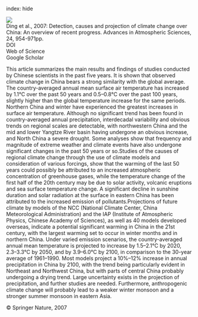 index: hide

<div class="Citation">
    <div class="Citation-thumb CitationThumb-linked"  data-href="https://doi.org/10.1007/s00376-007-0954-4">
      <img src="https://static.claimspace.cloud/climate-study-static/refs/thumbs/2/Ding_et_al_2007-thumb.png" />
    </div>

  <div class="Citation-body">
    <div class="Citation-text">Ding et al., 2007: Detection, causes and projection of climate change over China: An overview of recent progress. <span class="Article-journal">Advances in Atmospheric Sciences, </span><span class="Article-volume">24, </span>954-971pp.</div>
    <div class="Citation-links">
      <div class="CitationLink" data-href="https://doi.org/10.1007/s00376-007-0954-4">
        <div class="CitationLink-icon CitationLink-Doi"></div>
        <div class="CitationLink-text">DOI</div>
      </div>
      <div class="CitationLink" data-href="http://cel.webofknowledge.com/InboundService.do?customersID=atyponcel&smartRedirect=yes&mode=FullRecord&IsProductCode=Yes&product=CEL&Init=Yes&Func=Frame&action=retrieve&SrcApp=literatum&SrcAuth=atyponcel&SID=7CNc3cIRaBKjGbSujFM&UT=WOS:000251065000003">
        <div class="CitationLink-icon CitationLink-Isi"></div>
        <div class="CitationLink-text">Web of Science</div>
      </div>
      <div class="CitationLink" data-href="https://scholar.google.com/scholar?q=10.1007/s00376-007-0954-4">
        <div class="CitationLink-icon CitationLink-Scholar"></div>
        <div class="CitationLink-text">Google Scholar</div>
      </div>
    </div>
  </div>
</div>

This article summarizes the main results and findings of studies conducted by Chinese scientists in the past five years. It is shown that observed climate change in China bears a strong similarity with the global average. The country-averaged annual mean surface air temperature has increased by 1.1°C over the past 50 years and 0.5–0.8°C over the past 100 years, slightly higher than the global temperature increase for the same periods. Northern China and winter have experienced the greatest increases in surface air temperature. Although no significant trend has been found in country-averaged annual precipitation, interdecadal variability and obvious trends on regional scales are detectable, with northwestern China and the mid and lower Yangtze River basin having undergone an obvious increase, and North China a severe drought. Some analyses show that frequency and magnitude of extreme weather and climate events have also undergone significant changes in the past 50 years or so.Studies of the causes of regional climate change through the use of climate models and consideration of various forcings, show that the warming of the last 50 years could possibly be attributed to an increased atmospheric concentration of greenhouse gases, while the temperature change of the first half of the 20th century may be due to solar activity, volcanic eruptions and sea surface temperature change. A significant decline in sunshine duration and solar radiation at the surface in eastern China has been attributed to the increased emission of pollutants.Projections of future climate by models of the NCC (National Climate Center, China Meteorological Administration) and the IAP (Institute of Atmospheric Physics, Chinese Academy of Sciences), as well as 40 models developed overseas, indicate a potential significant warming in China in the 21st century, with the largest warming set to occur in winter months and in northern China. Under varied emission scenarios, the country-averaged annual mean temperature is projected to increase by 1.5–2.1°C by 2020, 2.3–3.3°C by 2050, and by 3.9–6.0°C by 2100, in comparison to the 30-year average of 1961–1990. Most models project a 10%–12% increase in annual precipitation in China by 2100, with the trend being particularly evident in Northeast and Northwest China, but with parts of central China probably undergoing a drying trend. Large uncertainty exists in the projection of precipitation, and further studies are needed. Furthermore, anthropogenic climate change will probably lead to a weaker winter monsoon and a stronger summer monsoon in eastern Asia.

<div class="Citation-copy">
&copy; Springer Nature, 2007
</div>